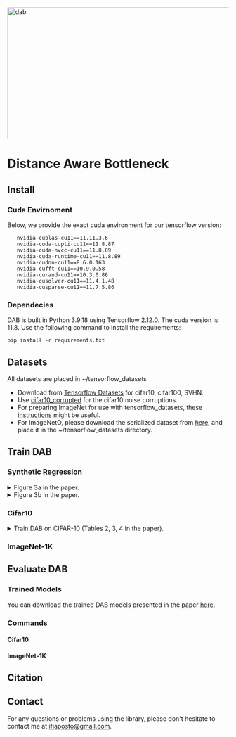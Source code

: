 


 <img src="https://github.com/ifiaposto/Distance_Aware_Bottleneck/assets/11561732/250606f3-542e-4167-8bd0-3860520d4c23" alt="dab" width="1000px" height="300px">

# Distance Aware Bottleneck

## Install

### Cuda Envirnoment

Below, we provide the exact cuda environment for our tensorflow version:

```
   nvidia-cublas-cu11==11.11.3.6
   nvidia-cuda-cupti-cu11==11.8.87
   nvidia-cuda-nvcc-cu11==11.8.89
   nvidia-cuda-runtime-cu11==11.8.89
   nvidia-cudnn-cu11==8.6.0.163
   nvidia-cufft-cu11==10.9.0.58
   nvidia-curand-cu11==10.3.0.86
   nvidia-cusolver-cu11==11.4.1.48
   nvidia-cusparse-cu11==11.7.5.86
```


### Dependecies

DAB is built in Python 3.9.18  using Tensorflow 2.12.0. The cuda version is 11.8. 
Use the following command to install the requirements:
```
pip install -r requirements.txt
``` 

## Datasets
All datasets are placed in ~/tensorflow_datasets

* Download from [Tensorflow Datasets](https://www.tensorflow.org/datasets) for cifar10, cifar100, SVHN.
* Use [cifar10_corrupted](https://www.tensorflow.org/datasets/catalog/cifar10_corrupted) for the cifar10 noise corruptions.
* For preparing ImageNet for use with tensorflow_datasets, these [instructions](https://github.com/leondgarse/keras_cv_attention_models/discussions/9) might be useful.
* For ImageNetO, please download the serialized dataset from [here](https://drive.google.com/file/d/1D3lfSmd4cv7cSqw1Kj65Dn6jQuBccRJb/view?usp=sharing), and place it in the ~/tensorflow_datasets directory.

## Train DAB

### Synthetic Regression

 <details><summary>Figure 3a in the paper.   </summary>
 
```
python synthetic_regression_demo.py --example=1 --codebook_size=1
```  
</details>

 <details><summary>Figure 3b in the paper.   </summary>

```
python synthetic_regression_demo.py --example=2 --codebook_size=2
```  
</details>

### Cifar10

</details>

 <details><summary>Train DAB on CIFAR-10 (Tables 2, 3, 4 in the paper).   </summary>

```
python run_cifar.py  --num_cores=4  --dab_dim=8 --codebook_size=10 --train_epochs=200 --seed=3 --checkpoint_interval=-1
```  
</details>

### ImageNet-1K

## Evaluate DAB

### Trained Models

You can download the trained DAB models presented in the paper [here](https://drive.google.com/file/d/1Ql1pJV3xFgIgLabqWegeNW74WCdwpmNL/view?usp=drive_link).

### Commands

#### Cifar10

#### ImageNet-1K

## Citation

## Contact

For any questions or problems using the library, please don't hesitate to contact me at ifiaposto@gmail.com.


